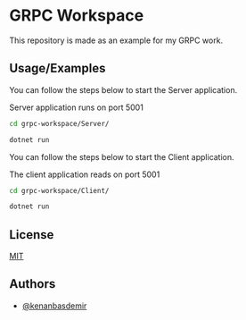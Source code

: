 
# GRPC Workspace

This repository is made as an example for my GRPC work.

## Usage/Examples

You can follow the steps below to start the Server application.

Server application runs on port 5001

```sh
cd grpc-workspace/Server/

dotnet run
```

You can follow the steps below to start the Client application.

The client application reads on port 5001

```sh
cd grpc-workspace/Client/

dotnet run
```

## License

[MIT](LICENSE.md)

## Authors

- [@kenanbasdemir](https://www.github.com/kenanbasdemir)
